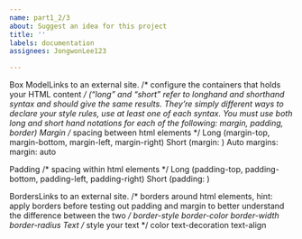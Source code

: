 ```yaml
---
name: part1_2/3
about: Suggest an idea for this project
title: ''
labels: documentation
assignees: JongwonLee123

---
```


Box ModelLinks to an external site.     /* configure the containers that holds your HTML content */
(“long” and “short” refer to longhand and shorthand syntax and should give the same results. They’re simply different ways to declare your style rules, use at least one of each syntax. You must use both long and short hand notations for each of the following: margin, padding, border) 
Margin     /* spacing between html elements */
Long (margin-top, margin-bottom, margin-left, margin-right)
Short (margin: <top> <right> <bottom> <left>)
Auto margins: margin: auto
 
Padding     /* spacing within html elements */
Long (padding-top, padding-bottom, padding-left, padding-right)
Short (padding: <top> <right> <bottom> <left>)
 
BordersLinks to an external site.     /* borders around html elements, hint: apply borders before testing out padding and margin to better understand the difference between the two */
border-style
border-color
border-width
border-radius
Text     /* style your text */
color
text-decoration
text-align
